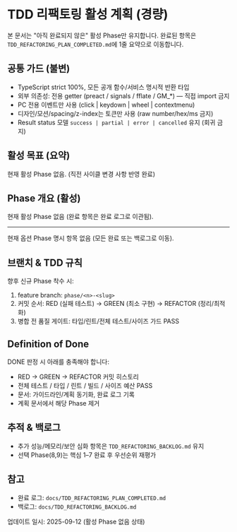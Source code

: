 # TDD 리팩토링 활성 계획 (경량)

본 문서는 "아직 완료되지 않은" 활성 Phase만 유지합니다. 완료된 항목은
`TDD_REFACTORING_PLAN_COMPLETED.md`에 1줄 요약으로 이동합니다.

## 공통 가드 (불변)

- TypeScript strict 100%, 모든 공개 함수/서비스 명시적 반환 타입
- 외부 의존성: 전용 getter (preact / signals / fflate / GM\_\*) — 직접 import
  금지
- PC 전용 이벤트만 사용 (click | keydown | wheel | contextmenu)
- 디자인/모션/spacing/z-index는 토큰만 사용 (raw number/hex/ms 금지)
- Result status 모델 `success | partial | error | cancelled` 유지 (회귀 금지)

## 활성 목표 (요약)

현재 활성 Phase 없음. (직전 사이클 변경 사항 반영 완료)

## Phase 개요 (활성)

현재 활성 Phase 없음 (완료 항목은 완료 로그로 이관됨).

---

현재 옵션 Phase 명시 항목 없음 (모든 완료 또는 백로그로 이동).

## 브랜치 & TDD 규칙

향후 신규 Phase 착수 시:

1. feature branch: `phase/<n>-<slug>`
2. 커밋 순서: RED (실패 테스트) → GREEN (최소 구현) → REFACTOR (정리/최적화)
3. 병합 전 품질 게이트: 타입/린트/전체 테스트/사이즈 가드 PASS

## Definition of Done

DONE 판정 시 아래를 충족해야 합니다:

- RED → GREEN → REFACTOR 커밋 히스토리
- 전체 테스트 / 타입 / 린트 / 빌드 / 사이즈 예산 PASS
- 문서: 가이드라인/계획 동기화, 완료 로그 기록
- 계획 문서에서 해당 Phase 제거

## 추적 & 백로그

- 추가 성능/메모리/보안 심화 항목은 `TDD_REFACTORING_BACKLOG.md` 유지
- 선택 Phase(8,9)는 핵심 1–7 완료 후 우선순위 재평가

## 참고

- 완료 로그: `docs/TDD_REFACTORING_PLAN_COMPLETED.md`
- 백로그: `docs/TDD_REFACTORING_BACKLOG.md`

업데이트 일시: 2025-09-12 (활성 Phase 없음 상태)
